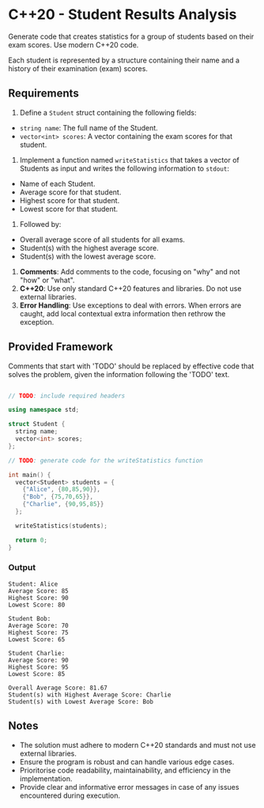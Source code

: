 # C++20 - Student Results Analysis

Generate code that creates statistics for a group of students based on their exam scores. Use modern C++20 code.

Each student is represented by a structure containing their name and a history of their examination (exam) scores.

## Requirements

1. Define a `Student` struct containing the following fields:
 * `string name`: The full name of the Student.
 * `vector<int> scores`: A vector containing the exam scores for that student.
1. Implement a function named `writeStatistics` that takes a vector of Students as input and writes the following information to `stdout`:
 * Name of each Student.
 * Average score for that student.
 * Highest score for that student.
 * Lowest score for that student.
1. Followed by:
 * Overall average score of all students for all exams.
 * Student(s) with the highest average score.
 * Student(s) with the lowest average score.
1. **Comments**: Add comments to the code, focusing on "why" and not "how" or "what".
1. **C++20**: Use only standard C++20 features and libraries. Do not use external libraries.
1. **Error Handling**: Use exceptions to deal with errors. When errors are caught, add local contextual extra information then rethrow the exception.

## Provided Framework

Comments that start with 'TODO' should be replaced by effective code that solves the problem, given the information following the 'TODO' text.

```cpp

// TODO: include required headers

using namespace std;

struct Student {
  string name;
  vector<int> scores;
};

// TODO: generate code for the writeStatistics function

int main() {
  vector<Student> students = {
    {"Alice", {80,85,90}},
    {"Bob", {75,70,65}},
    {"Charlie", {90,95,85}}
  };

  writeStatistics(students);

  return 0;
}
```

### Output

```
Student: Alice
Average Score: 85
Highest Score: 90
Lowest Score: 80

Student Bob:
Average Score: 70
Highest Score: 75
Lowest Score: 65

Student Charlie:
Average Score: 90
Highest Score: 95
Lowest Score: 85

Overall Average Score: 81.67
Student(s) with Highest Average Score: Charlie
Student(s) with Lowest Average Score: Bob
```

## Notes

* The solution must adhere to modern C++20 standards and must not use external libraries.
* Ensure the program is robust and can handle various edge cases.
* Prioritorise code readability, maintainability, and efficiency in the implementation.
* Provide clear and informative error messages in case of any issues encountered during execution.


